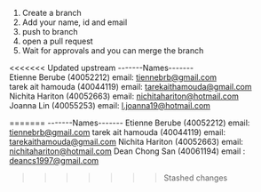 1. Create a branch
2. Add your name, id and email
3. push to branch
4. open a pull request
5. Wait for approvals and you can merge the branch

<<<<<<< Updated upstream
-------Names------- <br />
Etienne Berube (40052212) email: tiennebrb@gmail.com <br />
tarek ait hamouda (40044119) email:  tarekaithamouda@gmail.com <br />
Nichita Hariton (40052663) email: nichitahariton@hotmail.com <br />
Joanna Lin (40055253) email: l.joanna19@hotmail.com <br />

=======
-------Names-------
Etienne Berube (40052212) email: tiennebrb@gmail.com 
tarek ait hamouda (40044119) email:  tarekaithamouda@gmail.com
Nichita Hariton (40052663) email: nichitahariton@hotmail.com
Dean Chong San (40061194) email : deancs1997@gmail.com
>>>>>>> Stashed changes
